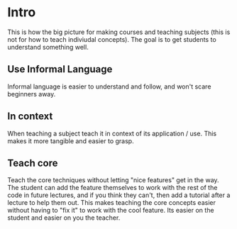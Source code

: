 # Intro
This is how the big picture for making courses and teaching subjects (this is not for how to teach indiviudal concepts). The goal is to get students to understand something well.

## Use Informal Language
Informal language is easier to understand and follow, and won't scare beginners away.

## In context
When teaching a subject teach it in context of its application / use. This makes it more tangible and easier to grasp.

## Teach core 
Teach the core techniques without letting "nice features" get in the way. The student can add the feature themselves to work with the rest of the code in future lectures, and if you think they can't, then add a tutorial after a lecture to help them out. This makes teaching the core concepts easier without having to "fix it" to work with the cool feature. Its easier on the student and easier on you the teacher.